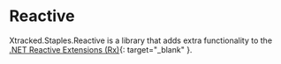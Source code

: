 ﻿# Reactive

Xtracked.Staples.Reactive is a library that adds extra functionality to the [.NET Reactive Extensions (Rx)](
https://github.com/dotnet/reactive){: target="_blank" }.